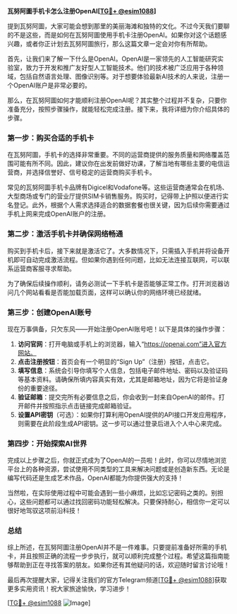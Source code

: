 **瓦努阿圖手机卡怎么注册OpenAI[[TG💪+ @esim1088](https://t.me/s/esim1088)]**

提到瓦努阿圖，大家可能会想到那里的美丽海滩和独特的文化。不过今天我们要聊的不是这些，而是如何在瓦努阿圖使用手机卡注册OpenAI。如果你对这个话题感兴趣，或者你正计划去瓦努阿圖旅行，那么这篇文章一定会对你有所帮助。

首先，让我们来了解一下什么是OpenAI。OpenAI是一家领先的人工智能研究实验室，致力于开发和推广友好型人工智能技术。他们的技术被广泛应用于各种领域，包括自然语言处理、图像识别等。对于想要体验最新AI技术的人来说，注册一个OpenAI账户是非常必要的。

那么，在瓦努阿圖如何才能顺利注册OpenAI呢？其实整个过程并不复杂，只要你准备充分，按照步骤操作，就能轻松完成注册。接下来，我将详细为你介绍具体的步骤。

### 第一步：购买合适的手机卡

在瓦努阿圖，手机卡的选择非常重要。不同的运营商提供的服务质量和网络覆盖范围可能有所不同。因此，建议你在出发前做好功课，了解当地有哪些主要的电信运营商，并选择信誉好、信号稳定的运营商购买手机卡。

常见的瓦努阿圖手机卡品牌有Digicel和Vodafone等。这些运营商通常会在机场、大型商场或专门的营业厅提供SIM卡销售服务。购买时，记得带上护照以便进行实名登记。此外，根据个人需求选择适合的数据套餐也很关键，因为后续你需要通过手机上网来完成OpenAI账户的注册。

### 第二步：激活手机卡并确保网络畅通

购买到手机卡后，接下来就是激活它了。大多数情况下，只需插入手机并将设备开机即可自动完成激活流程。但如果你遇到任何问题，比如无法连接互联网，可以联系运营商客服寻求帮助。

为了确保后续操作顺利，请务必测试一下手机卡是否能够正常工作。打开浏览器访问几个网站看看是否能加载页面，这样可以确认你的网络环境已经就绪。

### 第三步：创建OpenAI账号

现在万事俱备，只欠东风——开始注册OpenAI账号吧！以下是具体的操作步骤：

1. **访问官网**：打开电脑或手机上的浏览器，输入“https://openai.com”进入官方网站。
2. **点击注册按钮**：首页会有一个明显的“Sign Up”（注册）按钮，点击它。
3. **填写信息**：系统会引导你填写个人信息，包括电子邮件地址、密码以及验证码等基本资料。请确保所填内容真实有效，尤其是邮箱地址，因为它将是验证身份的重要途径。
4. **验证邮箱**：提交完所有必要信息之后，你会收到一封来自OpenAI的邮件。打开邮件并按照指示点击链接完成邮箱验证。
5. **设置API密钥**（可选）：如果你打算利用OpenAI提供的API接口开发应用程序，则需要在此阶段生成API密钥。这一步可以通过登录后进入个人中心来完成。

### 第四步：开始探索AI世界

完成以上步骤之后，你就正式成为了OpenAI的一员啦！此时，你可以尽情地浏览平台上的各种资源，尝试使用不同类型的工具来解决问题或是创造新东西。无论是编写代码还是生成艺术作品，OpenAI都能为你提供强大的支持！

当然啦，在实际使用过程中可能会遇到一些小麻烦，比如忘记密码之类的。别担心，这些问题都可以通过找回密码功能轻松解决。只要保持耐心，相信你一定可以很好地驾驭这项前沿科技！

### 总结

综上所述，在瓦努阿圖注册OpenAI并不是一件难事。只要提前准备好所需的手机卡，并且按照正确的流程一步步执行，就可以顺利完成整个过程。希望这篇指南能够帮助到正在寻找答案的朋友。如果你还有其他疑问的话，欢迎随时留言讨论哦！

最后再次提醒大家，记得关注我们的官方Telegram频道[[TG💪+ @esim1088](https://t.me/s/esim1088)]获取更多实用资讯！祝大家旅途愉快，学习进步！

[[TG💪+ @esim1088](https://t.me/s/esim1088) ![Image](https://i.postimg.cc/4NQfJmqS/Snipaste-2025-05-13-00-14-12.png)]